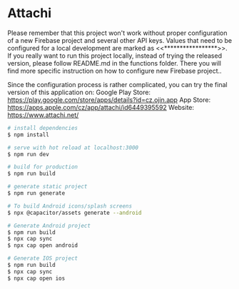 # Attachi

Please remember that this project won't work without proper configuration of a new Firebase project and several other API keys.
Values that need to be configured for a local development are marked as <<*****************>>. If you really want to run this project
locally, instead of trying the released version, please follow README.md in the functions folder. There you will find more specific
instruction on how to configure new Firebase project..

Since the configuration process is rather complicated, you can try the final version of this application on:
Google Play Store: https://play.google.com/store/apps/details?id=cz.ojin.app
App Store: https://apps.apple.com/cz/app/attachi/id6449395592
Website: https://www.attachi.net/

```bash
# install dependencies
$ npm install

# serve with hot reload at localhost:3000
$ npm run dev

# build for production
$ npm run build

# generate static project
$ npm run generate

# To build Android icons/splash screens
$ npx @capacitor/assets generate --android

# Generate Android project
$ npm run build
$ npx cap sync
$ npx cap open android

# Generate IOS project
$ npm run build
$ npx cap sync
$ npx cap open ios
```
